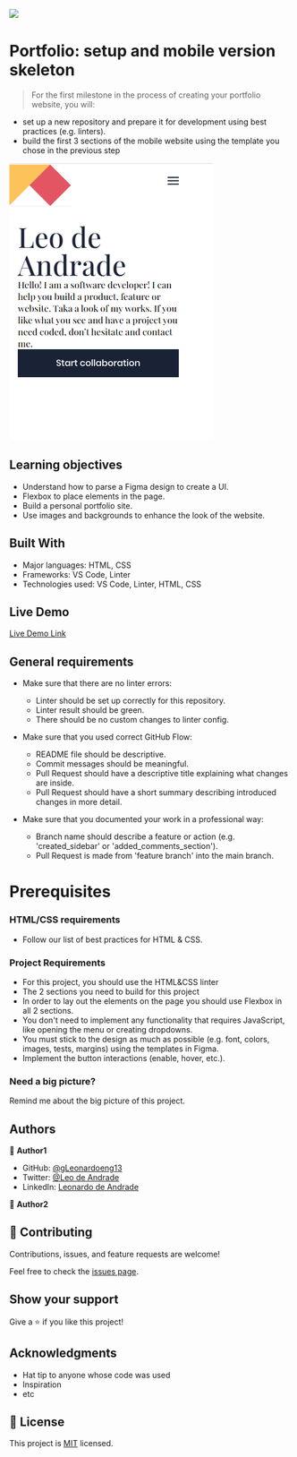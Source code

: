 ![](https://img.shields.io/badge/Microverse-blueviolet)

# Portfolio: setup and mobile version skeleton

> For the first milestone in the process of creating your portfolio website, you will:
- set up a new repository and prepare it for development using best practices (e.g. linters).
- build the first 3 sections of the mobile website using the template you chose in the previous step

![screenshot](images/printScreen.png)

## Learning objectives

- Understand how to parse a Figma design to create a UI.
- Flexbox to place elements in the page.
- Build a personal portfolio site.
- Use images and backgrounds to enhance the look of the website.

## Built With

- Major languages: HTML, CSS
- Frameworks: VS Code, Linter
- Technologies used: VS Code, Linter, HTML, CSS

## Live Demo

[Live Demo Link](https://livedemo.com)


## General requirements

- Make sure that there are no linter errors:
    - Linter should be set up correctly for this repository.
    - Linter result should be green.
    - There should be no custom changes to linter config.

- Make sure that you used correct GitHub Flow:
    - README file should be descriptive.
    - Commit messages should be meaningful.
    - Pull Request should have a descriptive title explaining what changes are inside.
    - Pull Request should have a short summary describing introduced changes in more detail.
- Make sure that you documented your work in a professional way:
    - Branch name should describe a feature or action (e.g. 'created_sidebar' or 'added_comments_section').
    - Pull Request is made from 'feature branch' into the main branch.

# Prerequisites

### HTML/CSS requirements
- Follow our list of best practices for HTML & CSS.

### Project Requirements
- For this project, you should use the HTML&CSS linter
- The 2 sections you need to build for this project
- In order to lay out the elements on the page you should use Flexbox in all 2 sections.
- You don't need to implement any functionality that requires JavaScript, like opening the menu or creating dropdowns.
- You must stick to the design as much as possible (e.g. font, colors, images, tests, margins) using the templates in Figma.
- Implement the button interactions (enable, hover, etc.).

### Need a big picture?

Remind me about the big picture of this project.

## Authors

👤 **Author1**

- GitHub: [@gLeonardoeng13](https://github.com/leonardoeng13)
- Twitter: [@Leo de Andrade](https://twitter.com/andrade_leo)
- LinkedIn: [Leonardo de Andrade](https://linkedin.com/in/leonardodeandrade)

👤 **Author2**

## 🤝 Contributing

Contributions, issues, and feature requests are welcome!

Feel free to check the [issues page](../../issues/).

## Show your support

Give a ⭐️ if you like this project!

## Acknowledgments

- Hat tip to anyone whose code was used
- Inspiration
- etc

## 📝 License

This project is [MIT](./MIT.md) licensed.
